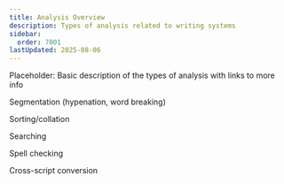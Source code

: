 ```yaml
---
title: Analysis Overview
description: Types of analysis related to writing systems
sidebar:
  order: 7001
lastUpdated: 2025-08-06
---
```


Placeholder: Basic description of the types of analysis with links to more info

Segmentation (hypenation, word breaking)

Sorting/collation

Searching

Spell checking

Cross-script conversion
